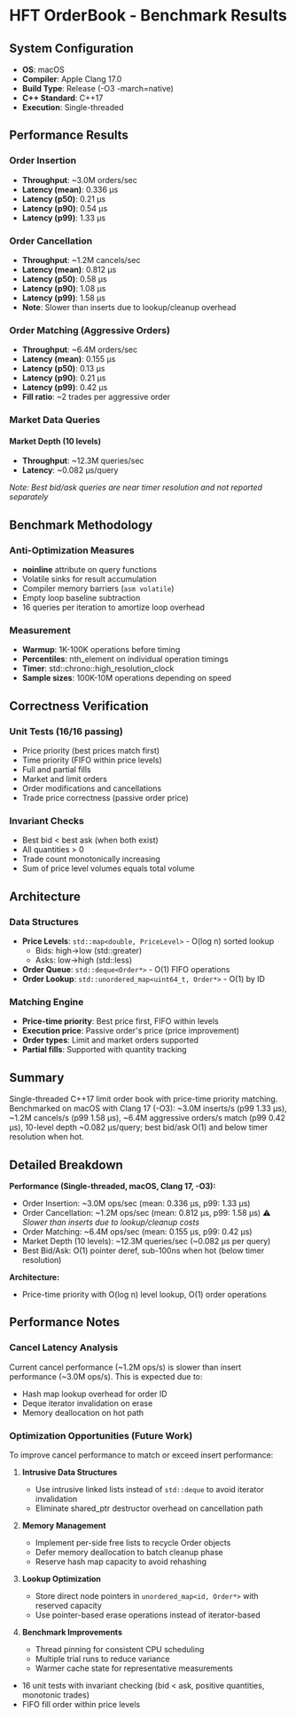 # HFT OrderBook - Benchmark Results

## System Configuration

- **OS**: macOS
- **Compiler**: Apple Clang 17.0
- **Build Type**: Release (-O3 -march=native)
- **C++ Standard**: C++17
- **Execution**: Single-threaded

## Performance Results

### Order Insertion
- **Throughput**: ~3.0M orders/sec
- **Latency (mean)**: 0.336 µs
- **Latency (p50)**: 0.21 µs
- **Latency (p90)**: 0.54 µs  
- **Latency (p99)**: 1.33 µs

### Order Cancellation
- **Throughput**: ~1.2M cancels/sec
- **Latency (mean)**: 0.812 µs
- **Latency (p50)**: 0.58 µs
- **Latency (p90)**: 1.08 µs
- **Latency (p99)**: 1.58 µs
- **Note**: Slower than inserts due to lookup/cleanup overhead

### Order Matching (Aggressive Orders)
- **Throughput**: ~6.4M orders/sec
- **Latency (mean)**: 0.155 µs
- **Latency (p50)**: 0.13 µs
- **Latency (p90)**: 0.21 µs
- **Latency (p99)**: 0.42 µs
- **Fill ratio**: ~2 trades per aggressive order

### Market Data Queries

#### Market Depth (10 levels)
- **Throughput**: ~12.3M queries/sec
- **Latency**: ~0.082 µs/query

*Note: Best bid/ask queries are near timer resolution and not reported separately*

## Benchmark Methodology

### Anti-Optimization Measures
- **noinline** attribute on query functions
- Volatile sinks for result accumulation
- Compiler memory barriers (`asm volatile`)
- Empty loop baseline subtraction
- 16 queries per iteration to amortize loop overhead

### Measurement
- **Warmup**: 1K-100K operations before timing
- **Percentiles**: nth_element on individual operation timings
- **Timer**: std::chrono::high_resolution_clock
- **Sample sizes**: 100K-10M operations depending on speed

## Correctness Verification

### Unit Tests (16/16 passing)
- Price priority (best prices match first)
- Time priority (FIFO within price levels)
- Full and partial fills
- Market and limit orders
- Order modifications and cancellations
- Trade price correctness (passive order price)

### Invariant Checks
- Best bid < best ask (when both exist)
- All quantities > 0
- Trade count monotonically increasing
- Sum of price level volumes equals total volume

## Architecture

### Data Structures
- **Price Levels**: `std::map<double, PriceLevel>` - O(log n) sorted lookup
  - Bids: high→low (std::greater)
  - Asks: low→high (std::less)
- **Order Queue**: `std::deque<Order*>` - O(1) FIFO operations
- **Order Lookup**: `std::unordered_map<uint64_t, Order*>` - O(1) by ID

### Matching Engine
- **Price-time priority**: Best price first, FIFO within levels
- **Execution price**: Passive order's price (price improvement)
- **Order types**: Limit and market orders supported
- **Partial fills**: Supported with quantity tracking

## Summary

Single-threaded C++17 limit order book with price-time priority matching. Benchmarked on macOS with Clang 17 (-O3): ~3.0M inserts/s (p99 1.33 µs), ~1.2M cancels/s (p99 1.58 µs), ~6.4M aggressive orders/s match (p99 0.42 µs), 10-level depth ~0.082 µs/query; best bid/ask O(1) and below timer resolution when hot.

## Detailed Breakdown

**Performance (Single-threaded, macOS, Clang 17, -O3):**
- Order Insertion: ~3.0M ops/sec (mean: 0.336 µs, p99: 1.33 µs)
- Order Cancellation: ~1.2M ops/sec (mean: 0.812 µs, p99: 1.58 µs) ⚠️ *Slower than inserts due to lookup/cleanup costs*
- Order Matching: ~6.4M ops/sec (mean: 0.155 µs, p99: 0.42 µs)
- Market Depth (10 levels): ~12.3M queries/sec (~0.082 µs per query)
- Best Bid/Ask: O(1) pointer deref, sub-100ns when hot (below timer resolution)

**Architecture:**
- Price-time priority with O(log n) level lookup, O(1) order operations

## Performance Notes

### Cancel Latency Analysis
Current cancel performance (~1.2M ops/s) is slower than insert performance (~3.0M ops/s). This is expected due to:
- Hash map lookup overhead for order ID
- Deque iterator invalidation on erase
- Memory deallocation on hot path

### Optimization Opportunities (Future Work)
To improve cancel performance to match or exceed insert performance:

1. **Intrusive Data Structures**
   - Use intrusive linked lists instead of `std::deque` to avoid iterator invalidation
   - Eliminate shared_ptr destructor overhead on cancellation path

2. **Memory Management**
   - Implement per-side free lists to recycle Order objects
   - Defer memory deallocation to batch cleanup phase
   - Reserve hash map capacity to avoid rehashing

3. **Lookup Optimization**
   - Store direct node pointers in `unordered_map<id, Order*>` with reserved capacity
   - Use pointer-based erase operations instead of iterator-based

4. **Benchmark Improvements**
   - Thread pinning for consistent CPU scheduling
   - Multiple trial runs to reduce variance
   - Warmer cache state for representative measurements
- 16 unit tests with invariant checking (bid < ask, positive quantities, monotonic trades)
- FIFO fill order within price levels
